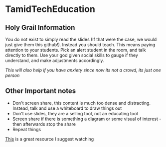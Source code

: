 # TamidTechEducation
## Holy Grail Information
You do not exist to simply read the slides (If that were the case, we would just give them this github!). Instead you should teach. This means paying attention to your students. Pick an alert student in the room, and talk directly to them. Use your god given social skills to gauge if they understand, and make adjustments accordingly.  

*This will also help if you have anxiety since now its not a crowd, its just one person*

## Other Important notes
* Don't screen share, this content is much too dense and distracting. Instead, talk and use a whiteboard to draw things out
* Don't use slides, they are a selling tool, not an educating tool
* Screen share if there is something a diagram or some visual of interest - then afterwards stop the share
* Repeat things

[This](https://youtu.be/Unzc731iCUY?si=MAjDwahNwJofCTGd) is a great resource I suggest watching